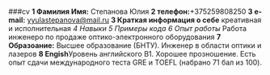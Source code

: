 ###cv  **1 Фамилия Имя:** Степанова Юлия  **2 телефон:**+375259808250  **3 e-mail:** yyulastepanova@mail.ru  **3 Краткая информация о себе** креативная и исполнительная  *4 Навыки*  *5 Примеры кода*  *6 Опыт работы* Работа инженеро по продаже оптико-электронного оборудования  **7 Образоание:** Высшее образование (БНТУ). Инженер в области оптики и лазеров  **8 Engish**Уровень английского B1. Хорошее прозношение. Есть опыт сдачи международного теста GRE и TOEFL (набрано 71 бал из 100).
